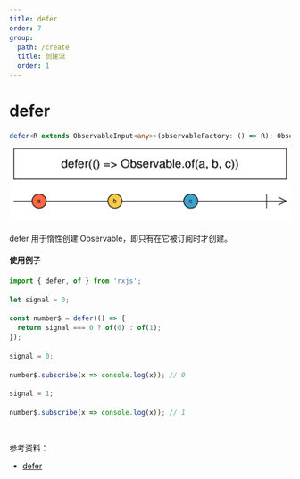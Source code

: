 ```yaml
---
title: defer
order: 7
group:
  path: /create
  title: 创建流
  order: 1
---
```


# defer

```ts
defer<R extends ObservableInput<any>>(observableFactory: () => R): Observable<ObservedValueOf<R>>
```

<img src="./images/defer.png" style="zoom:50%;" />

defer 用于惰性创建 Observable，即只有在它被订阅时才创建。

#### 使用例子

```ts
import { defer, of } from 'rxjs';

let signal = 0;

const number$ = defer(() => {
  return signal === 0 ? of(0) : of(1);
});

signal = 0;

number$.subscribe(x => console.log(x)); // 0

signal = 1;

number$.subscribe(x => console.log(x)); // 1
```

<br/>

参考资料：

- [defer](http://localhost:8000/#/streams/create/defer)
